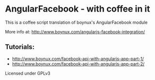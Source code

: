 AngularFacebook - with coffee in it
===============

This is a coffee script translation of boynux's AngularFacebook module


More info at: http://www.boynux.com/angularjs-facebook-integration/

Tutorials:
----------
* http://www.boynux.com/facebook-api-with-angularjs-app-part-1/
* http://www.boynux.com/facebook-api-with-angularjs-app-part-2/

Licensed under GPLv3
